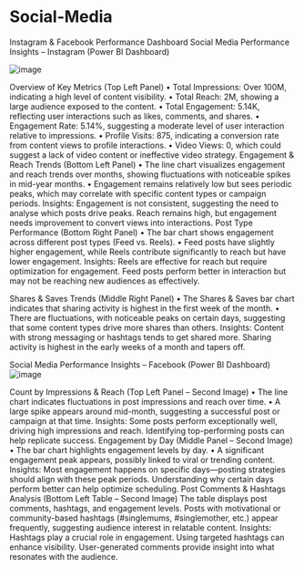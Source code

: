 # Social-Media
Instagram &amp; Facebook Performance Dashboard
Social Media Performance Insights – Instagram (Power BI Dashboard)
 
![image](https://github.com/user-attachments/assets/b5518abf-058d-47f7-b08f-7d821dd8eb40)


Overview of Key Metrics (Top Left Panel)
•	Total Impressions: Over 100M, indicating a high level of content visibility.
•	Total Reach: 2M, showing a large audience exposed to the content.
•	Total Engagement: 5.14K, reflecting user interactions such as likes, comments, and shares.
•	Engagement Rate: 5.14%, suggesting a moderate level of user interaction relative to impressions.
•	Profile Visits: 875, indicating a conversion rate from content views to profile interactions.
•	Video Views: 0, which could suggest a lack of video content or ineffective video strategy.
Engagement & Reach Trends (Bottom Left Panel)
•	The line chart visualizes engagement and reach trends over months, showing fluctuations with noticeable spikes in mid-year months.
•	Engagement remains relatively low but sees periodic peaks, which may correlate with specific content types or campaign periods.
Insights:
 Engagement is not consistent, suggesting the need to analyse which posts drive peaks.
Reach remains high, but engagement needs improvement to convert views into interactions.
 Post Type Performance (Bottom Right Panel)
•	The bar chart shows engagement across different post types (Feed vs. Reels).
•	Feed posts have slightly higher engagement, while Reels contribute significantly to reach but have lower engagement.
Insights:
Reels are effective for reach but require optimization for engagement.
Feed posts perform better in interaction but may not be reaching new audiences as effectively.

 Shares & Saves Trends (Middle Right Panel)
•	The Shares & Saves bar chart indicates that sharing activity is highest in the first week of the month.
•	There are fluctuations, with noticeable peaks on certain days, suggesting that some content types drive more shares than others.
Insights:
Content with strong messaging or hashtags tends to get shared more.
Sharing activity is highest in the early weeks of a month and tapers off.







Social Media Performance Insights – Facebook (Power BI Dashboard)
 ![image](https://github.com/user-attachments/assets/1c833d57-1f6d-4053-822d-4eb5ad2d886f)


 Count by Impressions & Reach (Top Left Panel – Second Image)
•	The line chart indicates fluctuations in post impressions and reach over time.
•	A large spike appears around mid-month, suggesting a successful post or campaign at that time.
Insights:
 Some posts perform exceptionally well, driving high impressions and reach.
 Identifying top-performing posts can help replicate success.
 Engagement by Day (Middle Panel – Second Image)
•	The bar chart highlights engagement levels by day.
•	A significant engagement peak appears, possibly linked to viral or trending content.
Insights:
 Most engagement happens on specific days—posting strategies should align with these peak periods.
Understanding why certain days perform better can help optimize scheduling.
 Post Comments & Hashtags Analysis (Bottom Left Table – Second Image)
The table displays post comments, hashtags, and engagement levels.
Posts with motivational or community-based hashtags (#singlemums, #singlemother, etc.) appear frequently, suggesting audience interest in relatable content.
Insights:
Hashtags play a crucial role in engagement. Using targeted hashtags can enhance visibility.
User-generated comments provide insight into what resonates with the audience.




